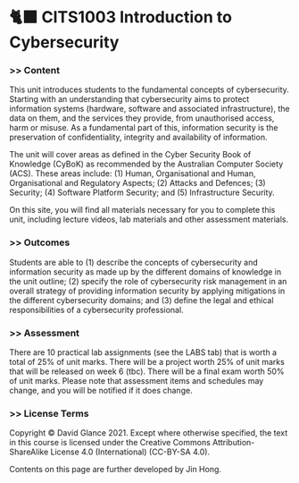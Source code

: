 # 🐈⬛ CITS1003 Introduction to Cybersecurity

### >> Content

This unit introduces students to the fundamental concepts of cybersecurity. Starting with an understanding that cybersecurity aims to protect information systems (hardware, software and associated infrastructure), the data on them, and the services they provide, from unauthorised access, harm or misuse. As a fundamental part of this, information security is the preservation of confidentiality, integrity and availability of information.

The unit will cover areas as defined in the Cyber Security Book of Knowledge (CyBoK) as recommended by the Australian Computer Society (ACS). These areas include: (1) Human, Organisational and Human, Organisational and Regulatory Aspects; (2) Attacks and Defences; (3) Security; (4) Software Platform Security; and (5) Infrastructure Security.

On this site, you will find all materials necessary for you to complete this unit, including lecture videos, lab materials and other assessment materials.

### >> Outcomes

Students are able to (1) describe the concepts of cybersecurity and information security as made up by the different domains of knowledge in the unit outline; (2) specify the role of cybersecurity risk management in an overall strategy of providing information security by applying mitigations in the different cybersecurity domains; and (3) define the legal and ethical responsibilities of a cybersecurity professional.

### >> Assessment

There are 10 practical lab assignments (see the LABS tab) that is worth a total of 25% of unit marks. There will be a project worth 25% of unit marks that will be released on week 6 (tbc). There will be a final exam worth 50% of unit marks. Please note that assessment items and schedules may change, and you will be notified if it does change.

### >> License Terms

Copyright © David Glance 2021. Except where otherwise specified, the text in this course is licensed under the Creative Commons Attribution-ShareAlike License 4.0 (International) (CC-BY-SA 4.0).

Contents on this page are further developed by Jin Hong.
